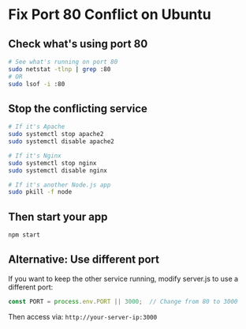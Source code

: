 # Fix Port 80 Conflict on Ubuntu

## Check what's using port 80
```bash
# See what's running on port 80
sudo netstat -tlnp | grep :80
# OR
sudo lsof -i :80
```

## Stop the conflicting service
```bash
# If it's Apache
sudo systemctl stop apache2
sudo systemctl disable apache2

# If it's Nginx
sudo systemctl stop nginx
sudo systemctl disable nginx

# If it's another Node.js app
sudo pkill -f node
```

## Then start your app
```bash
npm start
```

## Alternative: Use different port
If you want to keep the other service running, modify server.js to use a different port:

```javascript
const PORT = process.env.PORT || 3000;  // Change from 80 to 3000
```

Then access via: `http://your-server-ip:3000`